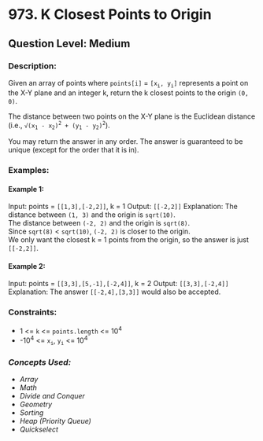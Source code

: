 # 973. K Closest Points to Origin
## Question Level: Medium
### Description:
Given an array of points where `points[i]` = `[x`<sub>`i`</sub>`, y`<sub>`i`</sub>`]` represents a point on the X-Y plane and an integer k, return the k closest points to the origin `(0, 0)`.

The distance between two points on the X-Y plane is the Euclidean distance (i.e., `√(x`<sub>`1`</sub>` - x`<sub>`2`</sub>`)`<sup>`2`</sup>` + (y`<sub>`1`</sub>` - y`<sub>`2`</sub>`)`<sup>`2`</sup>).

You may return the answer in any order. The answer is guaranteed to be unique (except for the order that it is in).

### Examples:
#### Example 1:


Input: points = `[[1,3],[-2,2]]`, k = 1
Output: `[[-2,2]]`
Explanation:
The distance between `(1, 3)` and the origin is `sqrt(10)`.  
The distance between `(-2, 2)` and the origin is `sqrt(8)`.  
Since `sqrt(8)` < `sqrt(10)`, `(-2, 2)` is closer to the origin.  
We only want the closest k = 1 points from the origin, so the answer is just `[[-2,2]]`.  
#### Example 2:

Input: points = `[[3,3],[5,-1],[-2,4]]`, k = 2
Output: `[[3,3],[-2,4]]`
Explanation: The answer `[[-2,4],[3,3]]` would also be accepted.

### Constraints:

- 1 <= `k` <= `points.length` <= 10<sup>4</sup>
- -10<sup>4</sup> <= `x`<sub>`i`</sub>, `y`<sub>`i`</sub> <= 10<sup>4</sup>

### <i>Concepts Used:
- Array
- Math
- Divide and Conquer
- Geometry
- Sorting
- Heap (Priority Queue)
- Quickselect</i>